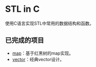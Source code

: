 # STL in C
使用C语言实现STL中常用的数据结构和函数。
## 已完成的项目
+ [map](map)：基于红黑树的map实现。
+ [vector](vector)：经典vector设计。